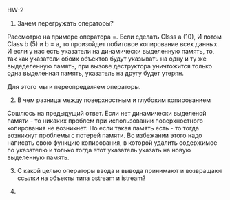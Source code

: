 HW-2

1) Зачем перегружать операторы?

Рассмотрю на примере оператора =. Если сделать Clsss a (10), И потом
Class b (5) и b = a, то произойдет побитовое копирование всех данных. И если у нас есть
указатели на динамически выделенную память, то, так как указатели обоих объектов будут
указывать на одну и ту же выдеделенную память, при вызове деструктора уничтожится 
только одна выделенная память, указатель на другу будет утерян.

Для этого мы и переопределяем операторы.

2) В чем разница между поверхностным и глубоким копированием

Сошлюсь на предыдущий ответ. Если нет динамически выделеной памяти - то никаких
проблем при использовании поверхностного копирования не возникнет. Но если такая память есть - то
тогда возникнут проблемы с потерей памяти. Во избежании этого надо написать свою функцию копирования, в которой
удалить содержимое по указателю и только тогда этот указатель указать на новую выделенную
память.

3) С какой целью операторы ввода и вывода принимают и возвращают ссылки на объекты типа ostream и istream?






4)

